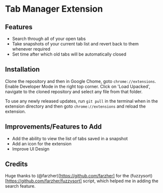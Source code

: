 # Tab Manager Extension

## Features

- Search through all of your open tabs
- Take snapshots of your current tab list and revert back to them whenever required
- Set time after which old tabs will be automatically closed

## Installation

Clone the repository and then in Google Chome, goto `chrome://extensions`. Enable Developer Mode in the right top corner. Click on 'Load Upacked', navigate to the cloned repository and select any file from that folder.

To use any newly released updates, run `git pull` in the terminal when in the extension directory and then goto `chrome://extensions` and reload the extension.

## Improvements/Features to Add

- Add the ability to view the list of tabs saved in a snapshot
- Add an icon for the extension
- Improve UI Design

## Credits

Huge thanks to (@farzher)[https://github.com/farzher] for the (fuzzysort)[https://github.com/farzher/fuzzysort] script, which helped me in adding the search feature.
